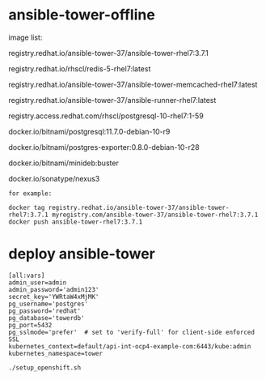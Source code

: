 # ansible-tower-offline
image list:

registry.redhat.io/ansible-tower-37/ansible-tower-rhel7:3.7.1

registry.redhat.io/rhscl/redis-5-rhel7:latest

registry.redhat.io/ansible-tower-37/ansible-tower-memcached-rhel7:latest

registry.redhat.io/ansible-tower-37/ansible-runner-rhel7:latest

registry.access.redhat.com/rhscl/postgresql-10-rhel7:1-59

docker.io/bitnami/postgresql:11.7.0-debian-10-r9

docker.io/bitnami/postgres-exporter:0.8.0-debian-10-r28

docker.io/bitnami/minideb:buster

docker.io/sonatype/nexus3

```
for example:

docker tag registry.redhat.io/ansible-tower-37/ansible-tower-rhel7:3.7.1 myregistry.com/ansible-tower-37/ansible-tower-rhel7:3.7.1
docker push ansible-tower-rhel7:3.7.1

```
# deploy ansible-tower

```
[all:vars]
admin_user=admin
admin_password='admin123'
secret_key='YWRtaW4xMjMK'
pg_username='postgres'
pg_password='redhat'
pg_database='towerdb'
pg_port=5432
pg_sslmode='prefer'  # set to 'verify-full' for client-side enforced SSL
kubernetes_context=default/api-int-ocp4-example-com:6443/kube:admin
kubernetes_namespace=tower

./setup_openshift.sh

```
